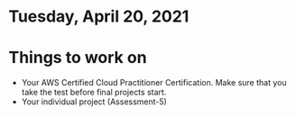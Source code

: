 # Tuesday, April 20, 2021

# Things to work on
- Your AWS Certified Cloud Practitioner Certification. Make sure that you take the test before final projects start.
- Your individual project (Assessment-5)
